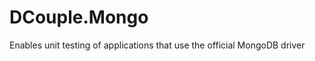 DCouple.Mongo
=============

Enables unit testing of applications that use the official MongoDB driver
